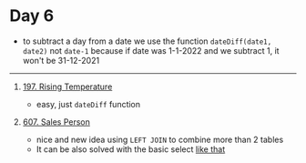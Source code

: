 # Day 6

- to subtract a day from a date we use the function `dateDiff(date1, date2)` not `date-1` because if date was 1-1-2022 and we subtract 1, it won't be 31-12-2021 
-----------------------------------------------------------------------------------------------------------------------------

1. [197. Rising Temperature](https://leetcode.com/problems/rising-temperature/?envType=study-plan&id=sql-i)
    - easy, just `dateDiff` function


2. [607. Sales Person](https://leetcode.com/problems/sales-person/description/?envType=study-plan&id=sql-i)
    - nice and new idea using `LEFT JOIN` to combine more than 2 tables
    - It can be also solved with the basic select [like that](https://leetcode.com/problems/sales-person/submissions/869699755/) 
    





